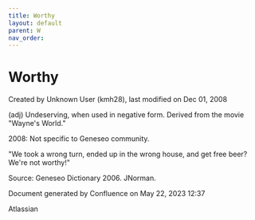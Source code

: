 ```yaml
---
title: Worthy
layout: default
parent: W
nav_order:
---
```


# Worthy

Created by  Unknown User (kmh28), last modified on Dec 01, 2008

(adj) Undeserving, when used in negative form. Derived from the movie &quot;Wayne's World.&quot;

2008: Not specific to Geneseo community.

&quot;We took a wrong turn, ended up in the wrong house, and get free beer? We're not worthy!&quot;

Source: Geneseo Dictionary 2006. JNorman. 

Document generated by Confluence on May 22, 2023 12:37

Atlassian
